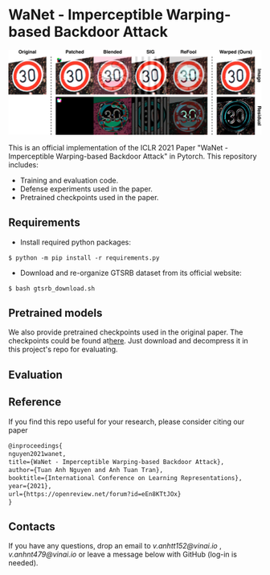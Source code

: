 # WaNet - Imperceptible Warping-based Backdoor Attack 

<img src="Teaser.png" width="800px"/>

This is an official implementation of the ICLR 2021 Paper "WaNet - Imperceptible Warping-based Backdoor Attack" in Pytorch. This repository includes:
- Training and evaluation code.
- Defense experiments used in the paper.
- Pretrained checkpoints used in the paper. 

## Requirements
- Install required python packages:
```
$ python -m pip install -r requirements.py
```

- Download and re-organize GTSRB dataset from its official website:
```
$ bash gtsrb_download.sh
```

## Pretrained models
We also provide pretrained checkpoints used in the original paper. The checkpoints could be found at[here](https://drive.google.com/file/d/1yuinSv5Ny_gZ2rU4-fjwAofvG0x_o1wk/view?usp=sharing). Just download and decompress it in this project's repo for evaluating. 

## Evaluation 

## Reference 
If you find this repo useful for your research, please consider citing our paper
```
@inproceedings{
nguyen2021wanet,
title={WaNet - Imperceptible Warping-based Backdoor Attack},
author={Tuan Anh Nguyen and Anh Tuan Tran},
booktitle={International Conference on Learning Representations},
year={2021},
url={https://openreview.net/forum?id=eEn8KTtJOx}
}
```

## Contacts

If you have any questions, drop an email to _v.anhtt152@vinai.io_ , _v.anhnt479@vinai.io_  or leave a message below with GitHub (log-in is needed).